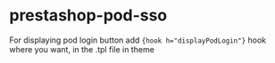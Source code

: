 # prestashop-pod-sso
For displaying pod login button add `{hook h="displayPodLogin"}` hook where you want, in the .tpl file in theme